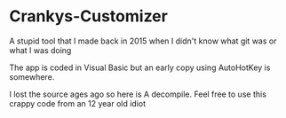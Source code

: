 # Crankys-Customizer

A stupid tool that I made back in 2015
when I didn't know what git was or 
what I was doing

The app is coded in Visual Basic but 
an early copy using AutoHotKey is 
somewhere.

I lost the source ages ago so here is
A decompile. Feel free to use this
crappy code from an 12 year old idiot
